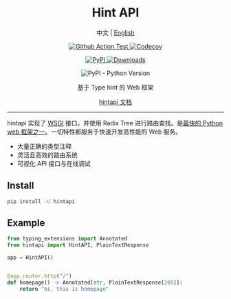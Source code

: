 <div align="center">

<h1>Hint API</h1>

<p>
中文
|
<a href="https://github.com/abersheeran/hintapi/tree/master/README-en.md">English</a>
</p>

<p>
<a href="https://github.com/abersheeran/hintapi/actions?query=workflow%3ACI">
<img src="https://github.com/abersheeran/hintapi/workflows/CI/badge.svg" alt="Github Action Test" />
</a>

<a href="https://app.codecov.io/gh/abersheeran/hintapi/">
<img alt="Codecov" src="https://img.shields.io/codecov/c/github/abersheeran/hintapi">
</a>
</p>

<a href="https://pypi.org/project/hintapi/">
<img src="https://img.shields.io/pypi/v/hintapi" alt="PyPI" />
</a>

<a href="https://pepy.tech/project/hintapi">
<img src="https://static.pepy.tech/personalized-badge/hintapi?period=total&units=international_system&left_color=black&right_color=blue&left_text=PyPi-Downloads" alt="Downloads">
</a>
</p>

<p>
<img src="https://img.shields.io/pypi/pyversions/hintapi" alt="PyPI - Python Version" />
</p>

基于 Type hint 的 Web 框架

<a href="https://hintapi.aber.sh/stable/">hintapi 文档</a>

</div>

---

hintapi 实现了 [WSGI](http://wsgi.readthedocs.io/en/latest/) 接口，并使用 Radix Tree 进行路由查找。是[最快的 Python web 框架之一](https://github.com/the-benchmarker/web-frameworks)。一切特性都服务于快速开发高性能的 Web 服务。

- 大量正确的类型注释
- 灵活且高效的路由系统
- 可视化 API 接口与在线调试

## Install

```bash
pip install -U hintapi
```

## Example

```python
from typing_extensions import Annotated
from hintapi import HintAPI, PlainTextResponse

app = HintAPI()


@app.router.http("/")
def homepage() -> Annotated[str, PlainTextResponse[200]]:
    return "hi, this is homepage"
```
